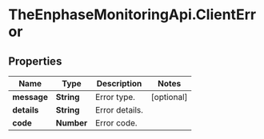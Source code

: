 # TheEnphaseMonitoringApi.ClientError

## Properties

Name | Type | Description | Notes
------------ | ------------- | ------------- | -------------
**message** | **String** | Error type. | [optional] 
**details** | **String** | Error details. | 
**code** | **Number** | Error code. | 


